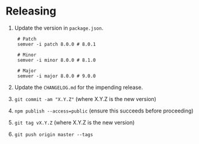 # Releasing

1.  Update the version in `package.json`.

         # Patch
         semver -i patch 8.0.0 # 8.0.1

         # Minor
         semver -i minor 8.0.0 # 8.1.0

         # Major
         semver -i major 8.0.0 # 9.0.0

1.  Update the `CHANGELOG.md` for the impending release.
1.  `git commit -am "X.Y.Z"` (where X.Y.Z is the new version)
1.  `npm publish --access=public` (ensure this succeeds before proceeding)
1.  `git tag vX.Y.Z` (where X.Y.Z is the new version)
1.  `git push origin master --tags`
